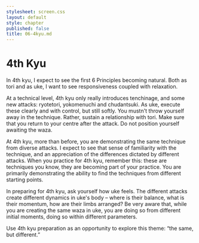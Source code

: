 ```yaml
---
stylesheet: screen.css
layout: default
style: chapter
published: false
title: 06-4kyu.md
---
```

# 4th Kyu

In 4th kyu, I expect to see the first 6 Principles becoming natural. Both as tori and as uke, I want to see responsiveness coupled with relaxation.

At a technical level, 4th kyu only really introduces tenchinage, and some new attacks: ryotetori, yokomenuchi and chudantsuki. As uke, execute these clearly and with control, but still softly. You mustn't throw yourself away in the technique. Rather, sustain a relationship with tori. Make sure that you return to your centre after the attack. Do not position yourself awaiting the waza.

At 4th kyu, more than before, you are demonstrating the same technique from diverse attacks. I expect to see that sense of familiarity with the technique, and an appreciation of the differences dictated by different attacks. When you practice for 4th kyu, remember this: these are techniques you know, they are becoming part of your practice. You are primarily demonstrating the ability to find the techniques from different starting points.

In preparing for 4th kyu, ask yourself how uke feels. The different attacks create different dynamics in uke's body – where is their balance, what is their momentum, how are their limbs arranged? Be very aware that, while you are creating the same waza in uke, you are doing so from different initial moments, doing so within different parameters.

Use 4th kyu preparation as an opportunity to explore this theme: “the same, but different.”